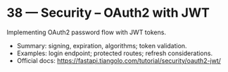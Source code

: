 # 38 — Security – OAuth2 with JWT

Implementing OAuth2 password flow with JWT tokens.

- Summary: signing, expiration, algorithms; token validation.
- Examples: login endpoint; protected routes; refresh considerations.
- Official docs: https://fastapi.tiangolo.com/tutorial/security/oauth2-jwt/

